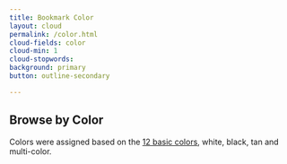 ```yaml
---
title: Bookmark Color
layout: cloud
permalink: /color.html
cloud-fields: color
cloud-min: 1
cloud-stopwords:
background: primary
button: outline-secondary

---
```


## Browse by Color
Colors were assigned based on the [12 basic colors](https://www.usability.gov/how-to-and-tools/methods/color-basics.html#:~:text=Three%20Primary%20Colors%20(Ps)%3A,a%20primary%20with%20a%20secondary), white, black, tan and multi-color.
